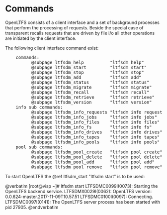 # Commands

OpenLTFS consists of a client interface and a set of background processes
that perform the processing of requests. Beside the special case of
transparent recalls requests that are driven by file i/o all other
operations are initiated by the client interface.

The following client interface command exist:
<pre>
    commands:
          @subpage ltfsdm_help          "ltfsdm help"              - gives an overview
          @subpage ltfsdm_start         "ltfsdm start"             - start the Open LTFS service in background
          @subpage ltfsdm_stop          "ltfsdm stop"              - stop the Open LTFS service
          @subpage ltfsdm_add           "ltfsdm add"               - adds Open LTFS management to a file system
          @subpage ltfsdm_status        "ltfsdm status"            - provides information if the back end has been started
          @subpage ltfsdm_migrate       "ltfsdm migrate"           - migrate file system objects from the local file system to tape
          @subpage ltfsdm_recall        "ltfsdm recall"            - recall file system objects back from tape to local disk
          @subpage ltfsdm_retrieve      "ltfsdm retrieve"          - synchronizes the inventory with the information provided by Spectrum Archive LE
          @subpage ltfsdm_version       "ltfsdm version"           - provides the version number of Open LTFS
    info sub commands:
          @subpage ltfsdm_info_requests "ltfsdm info requests"     - retrieve information about all or a specific Open LTFS requests
          @subpage ltfsdm_info_jobs     "ltfsdm info jobs"         - retrieve information about all or a specific Open LTFS jobs
          @subpage ltfsdm_info_files    "ltfsdm info files"        - retrieve information about the migration state of file system objects
          @subpage ltfsdm_info_fs       "ltfsdm info fs"           - lists the file systems managed by Open LTFS
          @subpage ltfsdm_info_drives   "ltfsdm info drives"       - lists the drives known to OpenLTFS
          @subpage ltfsdm_info_tapes    "ltfsdm info tapes"        - lists the cartridges known to OpenLTFS
          @subpage ltfsdm_info_pools    "ltfsdm info pools"        - lists all defined tape storage pools and their sizes
    pool sub commands:
          @subpage ltfsdm_pool_create   "ltfsdm pool create"       - create a tape storage pool
          @subpage ltfsdm_pool_delete   "ltfsdm pool delete"       - delete a tape storage pool
          @subpage ltfsdm_pool_add      "ltfsdm pool add"          - add a cartridge to a tape storage pool
          @subpage ltfsdm_pool_remove   "ltfsdm pool remove"       - removes a cartridge from a tape storage pool
</pre>

To start OpenLTFS the @ref ltfsdm_start "ltfsdm start" is to be used:

@verbatim
	[root@visp ~]# ltfsdm start
	LTFSDMC0099I(0073): Starting the OpenLTFS backend service.
	LTFSDMX0029I(0062): OpenLTFS version: 0.0.624-master.2017-11-09T10.57.51
	LTFSDMC0100I(0097): Connecting.
	LTFSDMC0097I(0141): The OpenLTFS server process has been started with pid  27905.
@endverbatim
 